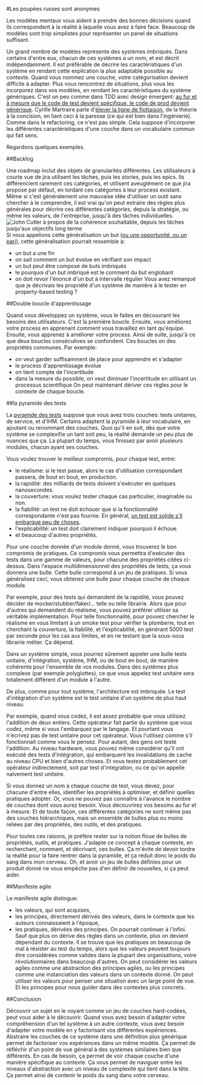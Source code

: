 #Les poupées russes sont anonymes

Les modèles mentaux vous aident à prendre des bonnes décisions quand ils correspondent à la réalité à laquelle vous avez à faire face.
Beaucoup de modèles sont trop simplistes pour représenter un panel de situations suffisant.

Un grand nombre de modèles représente des systèmes imbriqués.
Dans certains d'entre eux, chacun de ces systèmes a un nom, et est décrit indépendamment.
Il est préférable de décrire les caractéristiques d'un système en rendant cette explication la plus adaptable possible au contexte.
Quand vous nommez une couche, votre catégorisation devient difficile à adapter.
Plus vous rencontrez de situations, plus vous les incorporez dans vos modèles, en rendant les caractéristiques du système génériques.
C'est un peu comme dans TDD avec design émergent: [au fur et à mesure que le code de test devient spécifique, le code de prod devient générique](https://sites.google.com/site/unclebobconsultingllc/home/articles/as-the-tests-get-more-specific-the-code-gets-more-generic).
Cyrille Martraire parle d'[élever la ligne de flottaison](https://youtu.be/svh_NxbOJV8), de la théorie à la concision, en liant ceci à la paresse (ce qui est bien dans l'ingénierie).
Comme dans le refactoring, ce n'est pas simple.
Cela suppose d'incorporer les différentes caractéristiques d'une couche dans un vocabulaire commun qui fait sens.

Regardons quelques exemples.

##Backlog

Une roadmap inclut des objets de granularités différentes.
Les utilisateurs à courte vue de jira utilisent les tâches, puis les stories, puis les epics.
Ils différencient rarement ces catégories, et utilisent aveuglément ce que jira propose par défaut, en tordant ces catégories à leur process existant.
Même si c'est généralement une mauvaise idée d'utiliser un outil sans chercher à le comprendre, il est vrai qu'on peut extraire des règles plus générales pour décrire ces différentes catégories, depuis la stratégie, ou même les valeurs, de l'entreprise, jusqu'à des tâches individuelles.
![John Cutler à propos de la cohérence souhaitable, depuis les tâches jusqu'aux objectifs long terme](https://twitter.com/johncutlefish/status/1158817067056812033/photo/1)
Si nous appelions cette généralisation un but ([ou une opportunité, ou un pari](https://www.infoq.com/presentations/bets-boards-missions-agile/)), cette généralisation pourrait ressemble à:
- un but a une fin
- on sait comment un but évolue en vérifiant son impact
- un but peut être composé de buts imbriqués
- le pourquoi d'un but imbriqué est le comment du but englobant
- on doit revoir l'énoncé d'un but à intervalle régulier
Vous avez remarqué que je décrivais les propriété d'un système de manière à le tester en property-based testing ?

##Double boucle d'apprentissage

Quand vous développez un système, vous le faites en découvrant les besoins des utilisateurs. C'est la première boucle.
Ensuite, vous améliorez votre process en apprenant comment vous travaillez en tant qu'équipe.
Ensuite, vous apprenez à améliorer votre process.
Ainsi de suite, jusqu'à ce que deux boucles consécutives se confondent.
Ces boucles on des propriétés communes. Par exemple:
- on veut garder suffisamment de place pour apprendre et s'adapter
- le process d'apprentissage évolue
- on tient compte de l'incertitude
- dans la mesure du possible, on veut diminuer l'incertitude en utilisant un processus scientifique
On peut maintenant dériver ces règles pour le contexte de chaque boucle.

##la pyramide des tests

La [pyramide des tests](https://www.mountaingoatsoftware.com/blog/the-forgotten-layer-of-the-test-automation-pyramid) suppose que vous avez trois couches: tests unitaires, de service, et d'IHM.
Certains adaptent la pyramide à leur vocabulaire, en ajoutant ou renommant des couches.
Quoi qu'il en soit, dès que votre système se complexifie un tant soit peu, la réalité demande un peu plus de nuances que ça.
La plupart du temps, vous finissez par avoir plusieurs modules, chacun ayant ses couches.

Vous voulez trouver le meilleur compromis, pour chaque test, entre:
- le réalisme: si le test passe, alors le cas d'utilisation correspondant passera, de bout en bout, en production.
- la rapidité: des milliards de tests doivent s'exécuter en quelques nanosecondes.
- la couverture: vous voulez tester chaque cas particulier, imaginable ou non.
- la fiabilité: un test ne doit échouer que si la fonctionnalité correspondante n'est pas fournie. En général, [un test est solide s'il embarque peu de choses](https://testing.googleblog.com/2017/04/where-do-our-flaky-tests-come-from.html).
- l'explicabilité: un test doit clairement indiquer pourquoi il échoue.
- et beaucoup d'autres propriétés.

Pour une couche donnée d'un module donné, vous trouverez le bon compromis de pratiques.
Ce compromis vous permettra d'exécuter des tests dans une gamme de valeurs, pour chacune des propriétés citées ci-dessus.
Dans l'espace multidimensionnel des propriétés de tests, ça vous donnera une bulle. Cette bulle correspond à un jeu de pratiques.
Si vous généralisez ceci, vous obtenez une bulle pour chaque couche de chaque module.

Par exemple, pour des tests qui demandent de la rapidité, vous pouvez décider de mocker/stubber/faker/... telle ou telle librairie. Alors que pour d'autres qui demandent du réalisme, vous pouvez préférer utiliser sa véritable implémentation.
Pour telle fonctionnalité, pour pouvez chercher le réalisme en vous limitant à un smoke test pour vérifier la plomberie, tout en cherchant la couverture, la fiabilité, et l'explicabilité, en générant 5000 test par seconde pour les cas aux limites, et en ne testant que la sous-sous librairie métier.
Ça dépend.

Dans un système simple, vous pourrez sûrement appeler une bulle tests unitaire, d'intégration, système, IHM, ou de bout en bout, de manière cohérente pour l'ensemble de vos modules.
Dans des systèmes plus complexe (par exemple polyglottes), ce que vous appelez test unitaire sera totalement différent d'un module à l'autre.

De plus, comme pour tout système, l'architecture est imbriquée.
Le test d'intégration d'un système est le test unitaire d'un système de plus haut niveau.

Par exemple, quand vous codez, il est assez probable que vous utilisiez l'addition de deux entiers.
Cette opérateur fait partie du système que vous codez, même si vous l'embarquez par le langage.
Et pourtant vous n'écrivez pas de test unitaire pour cet opérateur. Vous l'utilisez comme s'il fonctionnait comme vous le pensez.
Pour autant, des gens ont testé l'addition.
Au niveau hardware, vous pouvez même considérer qu'il ont exécuté des tests d'intégration, qui embarquent les invalidations de cache au niveau CPU et bien d'autres choses.
Et vous testez probablement cet opérateur indirectement, soit par test d'intégration, ou ce qu'on appelle naïvement test unitaire.

Si vous donnez un nom à chaque couche de test, vous devez, pour chacune d'entre elles, identifier les propriétés à optimiser, et définir quelles pratiques adopter.
Or, vous ne pouvez pas connaître à l'avance le nombre de couches dont vous aurez besoin.
Vous découvrirez vos besoins au fur et à mesure.
Et de toute façon, ces différentes catégories ne sont même pas des couches hiérarchiques, mais un ensemble de bulles plus ou moins reliées par des propriétés, des outils, et des pratiques.

Pour toutes ces raisons, je préfère rester sur la notion floue de bulles de propriétés, outils, et pratiques.
J'adapte ce concept à chaque contexte, en recherchant, nommant, et décrivant, ces bulles.
Ça m'évite de devoir tordre la réalité pour la faire rentrer dans la pyramide, et ça réduit donc le poids du sang dans mon cerveau.
Oh, et avoir un jeu de bulles définies pour un produit donné ne vous empêche pas d'en définir de nouvelles, si ça peut aider.

##Manifeste agile

Le manifeste agile distingue:
- les valeurs, qui sont acquises,
- les principes, directement dérivés des valeurs, dans le contexte que les auteurs connaissaient à l'époque,
- les pratiques, dérivées des principes.
On pourrait continuer à l'infini. Sauf que plus on dérive des règles dans un contexte, plus on devient dépendant du contexte.
Il se trouve que les pratiques on beaucoup de mal à résister au test du temps, alors que les valeurs peuvent toujours être considérées comme valides dans la plupart des organisations, voire révolutionnaires dans beaucoup d'autres.
On peut considérer les valeurs agiles comme une abstraction des principes agiles, ou les principes comme une instanciation des valeurs dans un contexte donné.
On peut utiliser les valeurs pour penser une situation avec un large point de vue. Et les principes pour nous guider dans des contextes plus concrets.

##Conclusion

Découvrir un sujet en le voyant comme un jeu de couches hard-codées, peut vous aider à le découvrir.
Quand vous avez besoin d'adapter votre compréhension d'un tel système à un autre contexte, vous avez besoin d'adapter votre modèle en y factorisant vos différentes expériences.
Abstraire les couches de ce système dans une définition plus générique permet de factoriser vos expériences dans un même modèle.
Ça permet de réfléchir d'un point de vue général à des systèmes similaires bien que différents.
En cas de besoin, ça permet de voir chaque couche d'une manière spécifique au contexte.
Ça vous permet de naviguer entre les niveaux d'abstraction avec un niveau de complexité qui tient dans la tête.
Ça permet ainsi de contenir le poids du sang dans votre cerveau.
